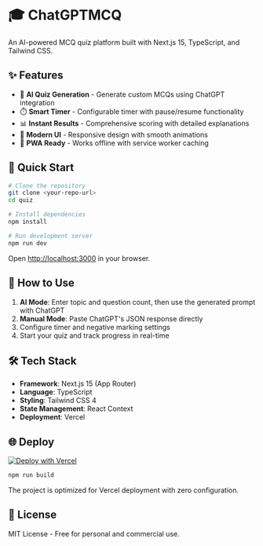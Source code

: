 # 🎓 ChatGPTMCQ

An AI-powered MCQ quiz platform built with Next.js 15, TypeScript, and Tailwind CSS.

## ✨ Features

- 🤖 **AI Quiz Generation** - Generate custom MCQs using ChatGPT integration
- ⏱️ **Smart Timer** - Configurable timer with pause/resume functionality
- 📊 **Instant Results** - Comprehensive scoring with detailed explanations
- 🎨 **Modern UI** - Responsive design with smooth animations
- 📱 **PWA Ready** - Works offline with service worker caching

## 🚀 Quick Start

```bash
# Clone the repository
git clone <your-repo-url>
cd quiz

# Install dependencies
npm install

# Run development server
npm run dev
```

Open [http://localhost:3000](http://localhost:3000) in your browser.

## 📝 How to Use

1. **AI Mode**: Enter topic and question count, then use the generated prompt with ChatGPT
2. **Manual Mode**: Paste ChatGPT's JSON response directly
3. Configure timer and negative marking settings
4. Start your quiz and track progress in real-time

## 🛠️ Tech Stack

- **Framework**: Next.js 15 (App Router)
- **Language**: TypeScript
- **Styling**: Tailwind CSS 4
- **State Management**: React Context
- **Deployment**: Vercel

## 🌐 Deploy

[![Deploy with Vercel](https://vercel.com/button)](https://vercel.com/new)

```bash
npm run build
```

The project is optimized for Vercel deployment with zero configuration.

## 📄 License

MIT License - Free for personal and commercial use.
